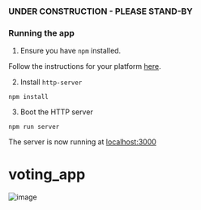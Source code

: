 ### UNDER CONSTRUCTION - PLEASE STAND-BY

### Running the app

1. Ensure you have `npm` installed.

Follow the instructions for your platform [here](https://github.com/npm/npm).

2. Install `http-server`

````
npm install
````

3. Boot the HTTP server

````
npm run server
````

The server is now running at [localhost:3000](localhost:3000)
# voting_app
![image](https://github.com/lucasjotap/voting_app/assets/98364965/fc533dfe-75ac-472f-89ba-0fb0be1785f8)
